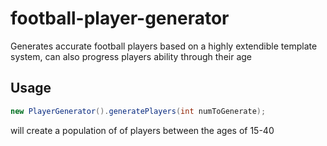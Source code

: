# football-player-generator

Generates accurate football players based on a highly extendible template system, can also progress players ability through their age

Usage
-------

```java
new PlayerGenerator().generatePlayers(int numToGenerate);
```



will create a population of of players between the ages of 15-40
